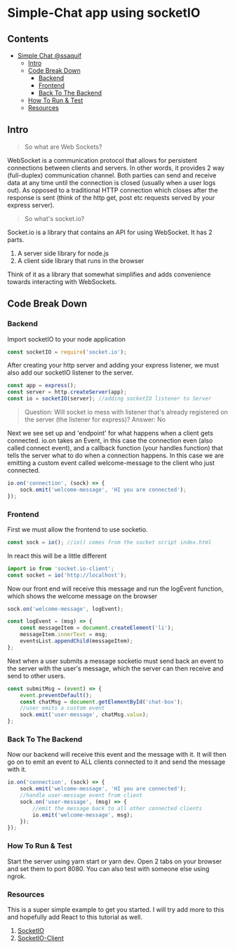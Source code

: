 # Simple-Chat app using socketIO

## Contents

- [Simple Chat @ssaquif](#simple-chat-app-using-socketIO)
  - [Intro](#intro)
  - [Code Break Down](#code-break-down)
    - [Backend](#backend)
    - [Frontend](#frontend)
    - [Back To The Backend](#back-to-the-backend)
  - [How To Run & Test](#how-to-run-&-test)
  - [Resources](#resources)

## Intro

> So what are Web Sockets?

WebSocket is a communication protocol that allows for persistent connections between clients and servers. In other words, it provides 2 way (full-duplex) communication channel. Both parties can send and receive data at any time until the connection is closed (usually when a user logs out). As opposed to a traditional HTTP connection which closes after the response is sent (think of the http get, post etc requests served by your express server).

> So what's socket.io?

Socket.io is a library that contains an API for using WebSocket. It has 2 parts.

1. A server side library for node.js
2. A client side library that runs in the browser

Think of it as a library that somewhat simplifies and adds convenience towards interacting with WebSockets.

## Code Break Down

### Backend

Import socketIO to your node application

```javascript
const socketIO = require('socket.io');
```

After creating your http server and adding your express listener, we must also add our socketIO listener to the server.

```javascript
const app = express();
const server = http.createServer(app);
const io = socketIO(server); //adding socketIO listener to Server
```

> Question: Will socket io mess with listener that's already registered on the server (the listener for express)?
> Answer: No

Next we see set up and 'endpoint' for what happens when a client gets connected. io.on takes an Event, in this case the connection even (also called connect event), and a callback function (your handles function) that tells the server what to do when a connection happens. In this case we are emitting a custom event called welcome-message to the client who just connected.

```javascript
io.on('connection', (sock) => {
	sock.emit('welcome-message', 'HI you are connected');
});
```

### Frontend

First we must allow the frontend to use socketio.

```javascript
const sock = io(); //io() comes from the socket script index.html
```

In react this will be a little different

```javascript
import io from 'socket.io-client';
const socket = io('http://localhost');
```

Now our front end will receive this message and run the logEvent function, which shows the welcome message on the browser

```javascript
sock.on('welcome-message', logEvent);

const logEvent = (msg) => {
	const messageItem = document.createElement('li');
	messageItem.innerText = msg;
	eventsList.appendChild(messageItem);
};
```

Next when a user submits a message socketio must send back an event to the server with the user's message, which the server can then receive and send to other users.

```javascript
const submitMsg = (event) => {
	event.preventDefault();
	const chatMsg = document.getElementById('chat-box');
	//user emits a custom event
	sock.emit('user-message', chatMsg.value);
};
```

### Back To The Backend

Now our backend will receive this event and the message with it. It will then go on to emit an event to ALL clients connected to it and send the message with it.

```javascript
io.on('connection', (sock) => {
	sock.emit('welcome-message', 'HI you are connected');
	//handle user-message event from client
	sock.on('user-message', (msg) => {
		//emit the message back to all other connected clients
		io.emit('welcome-message', msg);
	});
});
```

### How To Run & Test

Start the server using yarn start or yarn dev. Open 2 tabs on your browser and set them to port 8080. You can also test with someone else using ngrok.

### Resources

This is a super simple example to get you started. I will try add more to this and hopefully add React to this tutorial as well.

1. [SocketIO](https://www.npmjs.com/package/socket.io)
2. [SocketIO-Client](https://www.npmjs.com/package/socket.io-client)
